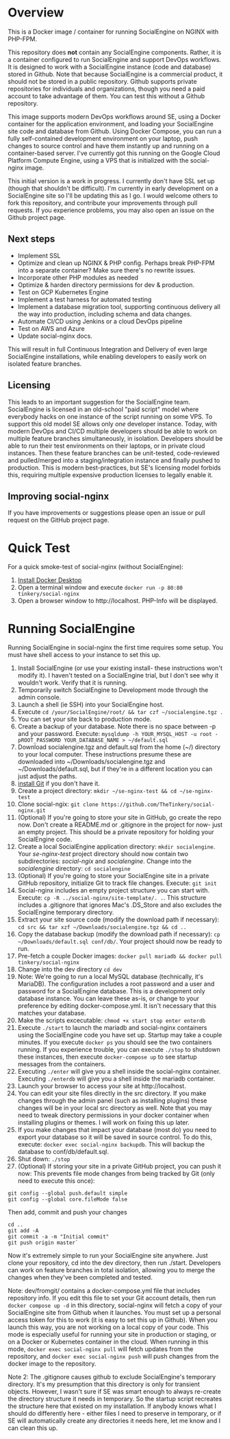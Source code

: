 # Overview
This is a Docker image / container for running SocialEngine on NGINX with PHP-FPM.

This repository does **not** contain any SocialEngine components. Rather, it is a container configured to run SocialEngine and support DevOps workflows. It is designed to work with a SocialEngine instance (code and database) stored in Github. Note that because SocialEngine is a commercial product, it should not be stored in a public repository. Github supports private repositories for individuals and organizations, though you need a paid account to take advantage of them. You can test this without a Github repository.

This image supports modern DevOps workflows around SE, using a Docker container for the application environment, and loading your SocialEngine site code and database from Github. Using Docker Compose, you can run a fully self-contained development environment on your laptop, push changes to source control and have them instantly up and running on a container-based server. I've currently got this running on the Google Cloud Platform Compute Engine, using a VPS that is initialized with the social-nginx image.

This initial version is a work in progress. I currently don't have SSL set up (though that shouldn't be difficult). I'm currently in early development on a SocialEngine site so I'll be updating this as I go. I would welcome others to fork this repository, and contribute your improvements through pull requests. If you experience problems, you may also open an issue on the Github project page.
## Next steps
* Implement SSL
* Optimize and clean up NGINX & PHP config. Perhaps break PHP-FPM into a separate container? Make sure there's no rewrite issues.
* Incorporate other PHP modules as needed
* Optimize & harden directory permissions for dev & production.
* Test on GCP Kubernetes Engine
* Implement a test harness for automated testing
* Implement a database migration tool, supporting continuous delivery all the way into production, including schema and data changes.
* Automate CI/CD using Jenkins or a cloud DevOps pipeline
* Test on AWS and Azure
* Update social-nginx docs.

This will result in full Continuous Integration and Delivery of even large SocialEngine installations, while enabling developers to easily work on isolated feature branches.
## Licensing
This leads to an important suggestion for the SocialEngine team. SocialEngine is licensed in an old-school "paid script" model where everybody hacks on one instance of the script running on some VPS. To support this old model SE allows only *one* developer instance. Today, with modern DevOps and CI/CD multiple developers should be able to work on multiple feature branches simultaneously, in isolation. Developers should be able to run their test environments on their laptops, or in private cloud instances. Then these feature branches can be unit-tested, code-reviewed and pulled/merged into a staging/integration instance and finally pushed to production. This is modern best-practices, but SE's licensing model forbids this, requiring multiple expensive production licenses to legally enable it.
## Improving social-nginx
If you have improvements or suggestions please open an issue or pull request on the GitHub project page.
# Quick Test
For a quick smoke-test of social-nginx (without SocialEngine):
1. [Install Docker Desktop](https://www.docker.com/products/docker-desktop "Docker Desktop")
2. Open a terminal window and execute `docker run -p 80:80 tinkery/social-nginx`
3. Open a browser window to http://localhost. PHP-Info will be displayed.
# Running SocialEngine
Running SocialEngine in social-nginx the first time requires some setup. You must have shell access to your instance to set this up.
1. Install SocialEngine (or use your existing install- these instructions won't modify it). I haven't tested on a SocialEngine trial, but I don't see why it wouldn't work. Verify that it is running.
2. Temporarily switch SocialEngine to Development mode through the admin console.
3. Launch a shell (ie SSH) into your SocialEngine host.
4. Execute `cd /your/SocialEngine/root/ && tar czf ~/socialengine.tgz .`
5. You can set your site back to production mode.
6. Create a backup of your database. Note there is no space between -p and your password.
Execute: `mysqldump -h YOUR_MYSQL_HOST -u root -pROOT_PASSWORD YOUR_DATABASE_NAME > ~/default.sql`
7. Download socialengine.tgz and default.sql from the home (~/) directory to your local computer. These instructions presume these are downloaded into ~/Downloads/socialengine.tgz and ~/Downloads/default.sql, but if they're in a different location you can just adjust the paths.
8. [install Git](https://git-scm.com/book/en/v2/Getting-Started-Installing-Git) if you don't have it.
9. Create a project directory: `mkdir ~/se-nginx-test && cd ~/se-nginx-test`
10. Clone social-ngix: `git clone https://github.com/TheTinkery/social-nginx.git`
11. (Optional) If you're going to store your site in GitHub, go create the repo now. Don't create a README.md or .gitignore in the project for now- just an empty project. This should be a private repository for holding your SocialEngine code.
12.  Create a local SocialEngine application directory: `mkdir socialengine`. Your *se-nginx-test* project directory should now contain two subdirectories: *social-ngix* and *socialengine*. Change into the *socialengine* directory: `cd socialengine`
13. (Optional) If you're going to store your SocialEngine site in a private GitHub repository, initialize Git to track file changes. Execute: `git init`
14. Social-nginx includes an empty project structure you can start with. Execute: `cp -R ../social-nginx/site-template/. .`. This structure includes a .gitignore that ignores Mac's .DS_Store and also excludes the SocialEngine temporary directory.
15. Extract your site source code (modify the download path if necessary): `cd src && tar xzf ~/Downloads/socialengine.tgz && cd ..`
16. Copy the database backup (modify the download path if necessary): `cp ~/Downloads/default.sql conf/db/`. Your project should now be ready to run.
17. Pre-fetch a couple Docker images: `docker pull mariadb && docker pull tinkery/social-nginx`
18. Change into the dev directory `cd dev`
19. Note: We're going to run a local MySQL database (technically, it's MariaDB). The configuration includes a root password and a user and password for a SocialEngine database. This is a development only database instance. You can leave these as-is, or change to your preference by editing docker-compose.yml. It isn't necessary that this matches your database.
20. Make the scripts excecutable: `chmod +x start stop enter enterdb`
21. Execute `./start` to launch the mariadb and social-nginx containers using the SocialEngine code you have set up. Startup may take a couple minutes. If you execute `docker ps` you should see the two containers running. If you experience trouble, you can execute `./stop` to shutdown these instances, then execute `docker-compose up` to see startup messages from the containers.
22. Executing `./enter` will give you a shell inside the social-nginx container.  Executing `./enterdb` will give you a shell inside the mariadb container.
23. Launch your browser to access your site at http://localhost.
24. You can edit your site files directly in the src directory. If you make changes through the admin panel (such as installing plugins) these changes will be in your local src directory as well. Note that you may need to tweak directory permissions in your docker container when installing plugins or themes. I will work on fixing this up later.
25. If you make changes that impact your database (most do) you need to export your database so it will be saved in source control. To do this, execute: `docker exec social-nginx backupdb`. This will backup the database to conf/db/default.sql.
26. Shut down: `./stop`
27. (Optional) If storing your site in a private GitHub project, you can push it now:
This prevents file mode changes from being tracked by Git (only need to execute this once):

```
git config --global push.default simple
git config --global core.fileMode false
```

Then add, commit and push your changes

```
cd ..
git add -A
git commit -a -m "Initial commit"
git push origin master`
```

Now it's extremely simple to run your SocialEngine site anywhere. Just clone your repository, cd into the dev directory, then run ./start. Developers can work on feature branches in total isolation, allowing you to merge the changes when they've been completed and tested.

Note: dev/fromgit/ contains a docker-compose.yml file that includes repository info. If you edit this file to set your Git account details, then run `docker compose up -d` in this directory, social-nginx will fetch a copy of your SocialEngine site from Github when it launches. You must set up a personal access token for this to work (it is easy to set this up in Github). When you launch this way, you are not working on a local copy of your code. This mode is especially useful for running your site in production or staging, or on a Docker or Kubernetes container in the cloud. When running in this mode, `docker exec social-nginx pull` will fetch updates from the repository, and `docker exec social-nginx push` will push changes from the docker image to the repository.

Note 2: The .gitignore causes github to exclude SocialEngine's temporary directory. It's my presumption that this directory is only for transient objects. However, I wasn't sure if SE was smart enough to always re-create the directory structure it needs in temporary. So the startup script recreates the structure here that existed on my installation. If anybody knows what I should do differently here - either files I need to preserve in temporary, or if SE will automatically create any directories it needs here, let me know and I can clean this up.
